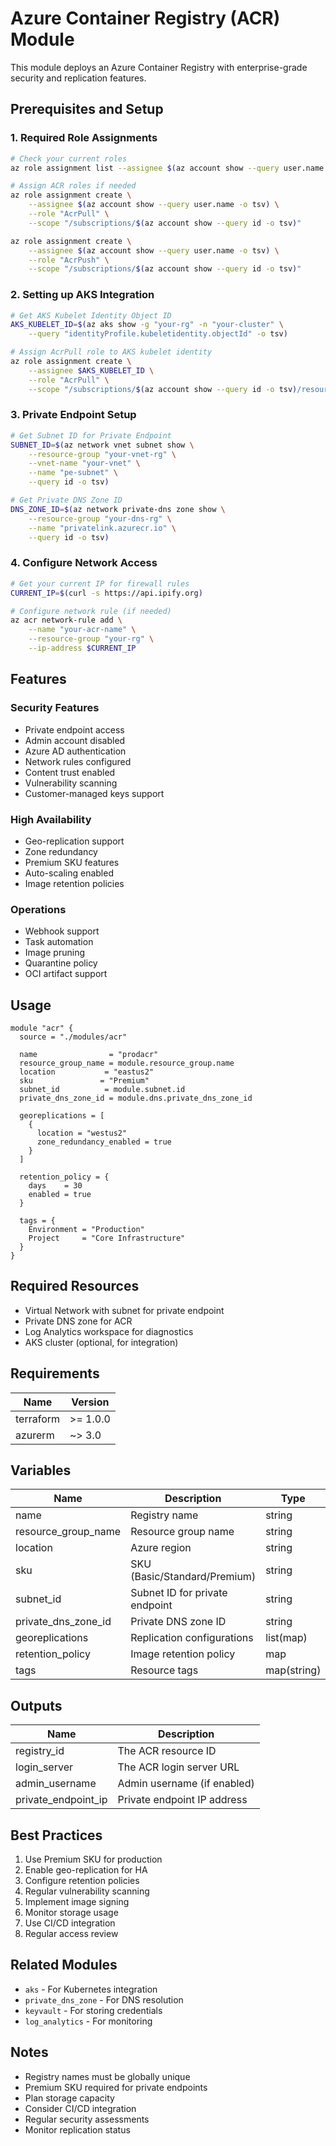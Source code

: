 # Azure Container Registry (ACR) Module

This module deploys an Azure Container Registry with enterprise-grade security and replication features.

## Prerequisites and Setup

### 1. Required Role Assignments
```bash
# Check your current roles
az role assignment list --assignee $(az account show --query user.name -o tsv) --output table

# Assign ACR roles if needed
az role assignment create \
    --assignee $(az account show --query user.name -o tsv) \
    --role "AcrPull" \
    --scope "/subscriptions/$(az account show --query id -o tsv)"

az role assignment create \
    --assignee $(az account show --query user.name -o tsv) \
    --role "AcrPush" \
    --scope "/subscriptions/$(az account show --query id -o tsv)"
```

### 2. Setting up AKS Integration
```bash
# Get AKS Kubelet Identity Object ID
AKS_KUBELET_ID=$(az aks show -g "your-rg" -n "your-cluster" \
    --query "identityProfile.kubeletidentity.objectId" -o tsv)

# Assign AcrPull role to AKS kubelet identity
az role assignment create \
    --assignee $AKS_KUBELET_ID \
    --role "AcrPull" \
    --scope "/subscriptions/$(az account show --query id -o tsv)/resourceGroups/your-rg/providers/Microsoft.ContainerRegistry/registries/your-acr-name"
```

### 3. Private Endpoint Setup
```bash
# Get Subnet ID for Private Endpoint
SUBNET_ID=$(az network vnet subnet show \
    --resource-group "your-vnet-rg" \
    --vnet-name "your-vnet" \
    --name "pe-subnet" \
    --query id -o tsv)

# Get Private DNS Zone ID
DNS_ZONE_ID=$(az network private-dns zone show \
    --resource-group "your-dns-rg" \
    --name "privatelink.azurecr.io" \
    --query id -o tsv)
```

### 4. Configure Network Access
```bash
# Get your current IP for firewall rules
CURRENT_IP=$(curl -s https://api.ipify.org)

# Configure network rule (if needed)
az acr network-rule add \
    --name "your-acr-name" \
    --resource-group "your-rg" \
    --ip-address $CURRENT_IP
```

## Features

### Security Features
- Private endpoint access
- Admin account disabled
- Azure AD authentication
- Network rules configured
- Content trust enabled
- Vulnerability scanning
- Customer-managed keys support

### High Availability
- Geo-replication support
- Zone redundancy
- Premium SKU features
- Auto-scaling enabled
- Image retention policies

### Operations
- Webhook support
- Task automation
- Image pruning
- Quarantine policy
- OCI artifact support

## Usage

```hcl
module "acr" {
  source = "./modules/acr"

  name                = "prodacr"
  resource_group_name = module.resource_group.name
  location           = "eastus2"
  sku               = "Premium"
  subnet_id          = module.subnet.id
  private_dns_zone_id = module.dns.private_dns_zone_id

  georeplications = [
    {
      location = "westus2"
      zone_redundancy_enabled = true
    }
  ]

  retention_policy = {
    days    = 30
    enabled = true
  }

  tags = {
    Environment = "Production"
    Project     = "Core Infrastructure"
  }
}
```

## Required Resources
- Virtual Network with subnet for private endpoint
- Private DNS zone for ACR
- Log Analytics workspace for diagnostics
- AKS cluster (optional, for integration)

## Requirements

| Name | Version |
|------|---------|
| terraform | >= 1.0.0 |
| azurerm | ~> 3.0 |

## Variables

| Name | Description | Type | Required | Default |
|------|-------------|------|----------|---------|
| name | Registry name | string | yes | - |
| resource_group_name | Resource group name | string | yes | - |
| location | Azure region | string | yes | - |
| sku | SKU (Basic/Standard/Premium) | string | no | "Premium" |
| subnet_id | Subnet ID for private endpoint | string | yes | - |
| private_dns_zone_id | Private DNS zone ID | string | yes | - |
| georeplications | Replication configurations | list(map) | no | [] |
| retention_policy | Image retention policy | map | no | null |
| tags | Resource tags | map(string) | no | {} |

## Outputs

| Name | Description |
|------|-------------|
| registry_id | The ACR resource ID |
| login_server | The ACR login server URL |
| admin_username | Admin username (if enabled) |
| private_endpoint_ip | Private endpoint IP address |

## Best Practices
1. Use Premium SKU for production
2. Enable geo-replication for HA
3. Configure retention policies
4. Regular vulnerability scanning
5. Implement image signing
6. Monitor storage usage
7. Use CI/CD integration
8. Regular access review

## Related Modules
- `aks` - For Kubernetes integration
- `private_dns_zone` - For DNS resolution
- `keyvault` - For storing credentials
- `log_analytics` - For monitoring

## Notes
- Registry names must be globally unique
- Premium SKU required for private endpoints
- Plan storage capacity
- Consider CI/CD integration
- Regular security assessments
- Monitor replication status